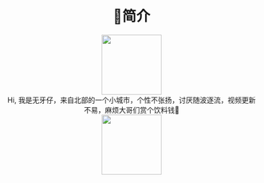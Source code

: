 <center>
<h1>🤡简介</h1>
<center>
<center><img src="https://si.geilicdn.com/pcitem1365208753-0fd90000018a9375254a0a231418_1080_1080.jpg" width="120px"></center>
<center>
Hi, 我是无牙仔，来自北部的一个小城市，个性不张扬，讨厌随波逐流，视频更新不易，麻烦大哥们赏个饮料钱🧃
<center><img src="https://si.geilicdn.com/pcitem1365208753-671e0000018a9c60a4c60a20e2c5_900_608.jpg" width="120px"></center>
